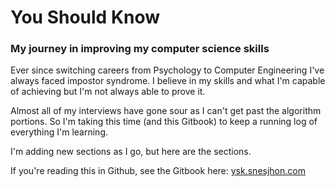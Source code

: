 # You Should Know

### My journey in improving my computer science skills

Ever since switching careers from Psychology to Computer Engineering I've always faced impostor syndrome. I believe in my skills and what I'm capable of achieving but I'm not always able to prove it. 

Almost all of my interviews have gone sour as I can't get past the algorithm portions. So I'm taking this time \(and this Gitbook\) to keep a running log of everything I'm learning. 

I'm adding new sections as I go, but here are the sections.

If you're reading this in Github, see the Gitbook here: [ysk.snesjhon.com](https://ysk.snesjhon.com)



